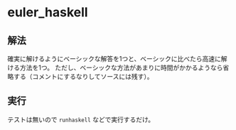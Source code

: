 # euler_haskell

## 解法
確実に解けるようにベーシックな解答を1つと、ベーシックに比べたら高速に解ける方法を1つ。
ただし、ベーシックな方法があまりに時間がかかるようなら省略する（コメントにするなりしてソースには残す）。

## 実行
テストは無いので `runhaskell` などで実行するだけ。
